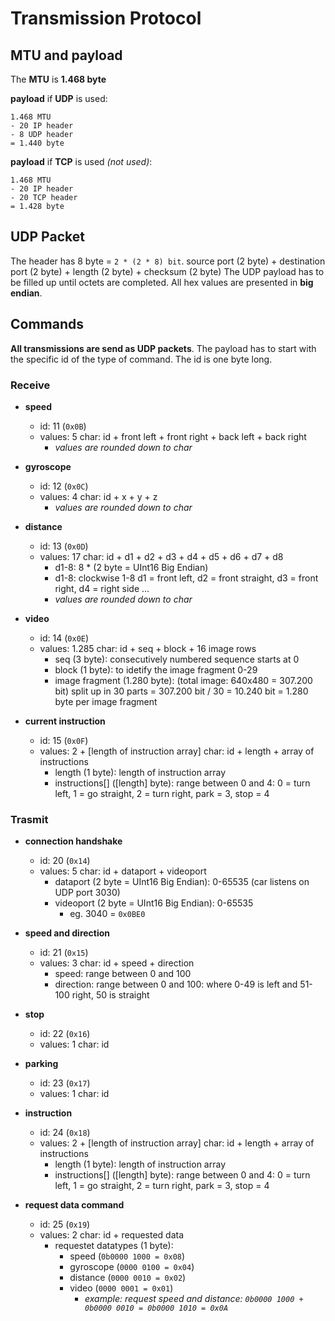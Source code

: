 # Transmission Protocol
## MTU and payload
The __MTU__ is __1.468 byte__


__payload__ if __UDP__ is used:
```
1.468 MTU
- 20 IP header
- 8 UDP header
= 1.440 byte
```


__payload__ if __TCP__ is used <i>(not used)</i>:
```
1.468 MTU
- 20 IP header
- 20 TCP header
= 1.428 byte
```

## UDP Packet
The header has 8 byte = `2 * (2 * 8) bit`. source port (2 byte) + destination port (2 byte) + length (2 byte) + checksum (2 byte)
The UDP payload has to be filled up until octets are completed. All hex values are presented in __big endian__.


## Commands
__All transmissions are send as UDP packets__. The payload has to start with the specific id of the type of command. The id is one byte long. 

### Receive
* __speed__ 
	* id: 11 (`0x0B`)
	* values: 5 char: id + front left + front right + back left + back right
		* <i>values are rounded down to char</i>

* __gyroscope__
	* id: 12 (`0x0C`)
	* values: 4 char: id + x + y + z
		* <i>values are rounded down to char</i>

* __distance__
	* id: 13 (`0x0D`)
	* values: 17 char: id + d1 + d2 + d3 + d4 + d5 + d6 + d7 + d8
		* d1-8: 8 * (2 byte = UInt16 Big Endian)
		* d1-8: clockwise 1-8 d1 = front left, d2 = front straight, d3 = front right, d4 = right side ...
		* <i>values are rounded down to char</i>

* __video__
	* id: 14 (`0x0E`)
	* values: 1.285 char: id + seq + block + 16 image rows
		* seq (3 byte): consecutively numbered sequence starts at 0
		* block (1 byte): to idetify the image fragment 0-29 
		* image fragment (1.280 byte): (total image: 640x480 = 307.200 bit) split up in 30 parts = 307.200 bit / 30 = 10.240 bit = 1.280 byte per image fragment

* __current instruction__
	* id: 15 (`0x0F`)
	* values: 2 + [length of instruction array] char: id + length + array of instructions
		* length (1 byte): length of instruction array
		* instructions[] ([length] byte): range between 0 and 4: 0 = turn left, 1 = go straight, 2 = turn right, park = 3, stop = 4

### Trasmit
* __connection handshake__
	* id: 20 (`0x14`)
	* values: 5 char: id + dataport + videoport
		* dataport (2 byte = UInt16 Big Endian): 0-65535 (car listens on UDP port 3030)
		* videoport (2 byte = UInt16 Big Endian): 0-65535 
			* eg. 3040 = `0x0BE0`

* __speed and direction__
	* id: 21 (`0x15`)
	* values: 3 char: id + speed + direction
		* speed: range between 0 and 100
		* direction: range between 0 and 100: where 0-49 is left and 51-100 right, 50 is straight

* __stop__
	* id: 22 (`0x16`)
	* values: 1 char: id

* __parking__
	* id: 23 (`0x17`)
	* values: 1 char: id

* __instruction__
	* id: 24 (`0x18`)
	* values: 2 + [length of instruction array] char: id + length + array of instructions
		* length (1 byte): length of instruction array
		* instructions[] ([length] byte): range between 0 and 4: 0 = turn left, 1 = go straight, 2 = turn right, park = 3, stop = 4

* __request data command__
	* id: 25 (`0x19`)
	* values: 2 char: id + requested data
		* requestet datatypes (1 byte):
			* speed (`0b0000 1000 = 0x08`)
			* gyroscope (`0000 0100 = 0x04`)
			* distance (`0000 0010 = 0x02`)
			* video (`0000 0001 = 0x01`)
				* <i>example: request speed and distance: ```0b0000 1000 + 0b0000 0010 = 0b0000 1010 = 0x0A```</i>
